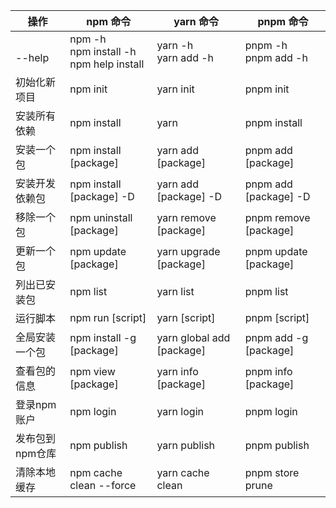 
| 操作 | npm 命令 | yarn 命令 | pnpm 命令 |
| ---- | ---- | ---- | ---- |
| <br>--help | npm -h<br>npm install -h<br>npm help install | yarn -h<br>yarn add -h | pnpm -h<br>pnpm add -h |
| 初始化新项目 | npm init | yarn init | pnpm init |
| 安装所有依赖 | npm install | yarn | pnpm install |
| 安装一个包 | npm install [package] | yarn add [package] | pnpm add [package] |
| 安装开发依赖包 | npm install [package] -D | yarn add [package] -D | pnpm add [package] -D |
| 移除一个包 | npm uninstall [package] | yarn remove [package] | pnpm remove [package] |
| 更新一个包 | npm update [package] | yarn upgrade [package] | pnpm update [package] |
| 列出已安装包 | npm list | yarn list | pnpm list |
| 运行脚本 | npm run [script] | yarn [script] | pnpm [script] |
| 全局安装一个包 | npm install -g [package] | yarn global add [package] | pnpm add -g [package] |
| 查看包的信息 | npm view [package] | yarn info [package] | pnpm info [package] |
| 登录npm账户 | npm login | yarn login | pnpm login |
| 发布包到npm仓库 | npm publish | yarn publish | pnpm publish |
| 清除本地缓存 | npm cache clean --force | yarn cache clean | pnpm store prune |

